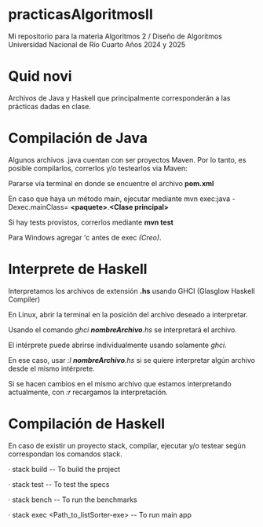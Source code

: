 # practicasAlgoritmosII
Mi repositorio para la materia Algoritmos 2 / Diseño de Algoritmos
Universidad Nacional de Río Cuarto
Años 2024 y 2025

# Quid novi
Archivos de Java y Haskell que principalmente corresponderán a las prácticas dadas en clase.

# Compilación de Java
Algunos archivos .java cuentan con ser proyectos Maven.
Por lo tanto, es posible compilarlos, correrlos y/o testearlos via Maven:

Pararse vía terminal en donde se encuentre el archivo <b>pom.xml</b>

En caso que haya un método main, ejecutar mediante mvn exec:java -Dexec.mainClass= <b>\<paquete\></b>.<b>\<Clase principal\></b>

Si hay tests provistos, correrlos mediante <b>mvn test</b>

Para Windows agregar 'c antes de exec <i>(Creo)</i>.

# Interprete de Haskell
Interpretamos los archivos de extensión <b>.hs</b> usando GHCI (Glasglow Haskell Compiler)

En Linux, abrir la terminal en la posición del archivo deseado a interpretar.

Usando el comando <i>ghci <b>nombreArchivo</b>.hs</i> se interpretará el archivo.

El intérprete puede abrirse individualmente usando solamente <i>ghci</i>.

En ese caso, usar <i>:l <b>nombreArchivo</b>.hs</i> si se quiere interpretar algún archivo desde el mismo intérprete.

Si se hacen cambios en el mismo archivo que estamos interpretando actualmente, con <i>:r</i> recargamos la interpretación.

# Compilación de Haskell
En caso de existir un proyecto stack, compilar, ejecutar y/o testear según correspondan los comandos stack.

·	stack build -- To build the project

·	stack test -- To test the specs

·	stack bench -- To run the benchmarks

·	stack exec <Path_to_listSorter-exe> -- To run main app
